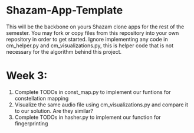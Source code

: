 # Shazam-App-Template

This will be the backbone on yours Shazam clone apps for the rest of the semester. You may fork or copy files from this repository into your own repository in order to get started. Ignore implementing any code in cm_helper.py and cm_visualizations.py, this is helper code that is not necessary for the algorithm behind this project.

# Week 3:

1. Complete TODOs in const_map.py to implement our funtions for constellation mapping
2. Visualize the same audio file using cm_visualizations.py and compare it to our solution. Are they similar?
3. Complete TODOs in hasher.py to implement our function for fingerprinting
